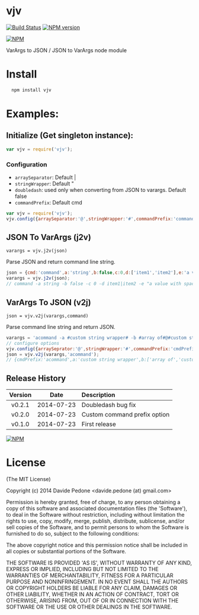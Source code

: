 vjv
===

[![Build Status](https://travis-ci.org/davidepedone/vjv.svg?branch=master)](http://travis-ci.org/davidepedone/vjv)
[![NPM version](https://badge.fury.io/js/vjv.svg)](http://badge.fury.io/js/vjv)


[![NPM](https://nodei.co/npm/vjv.png?downloads=true&stars=true)](https://nodei.co/npm/vjv/)

VarArgs to JSON / JSON to VarArgs node module

# Install

```bash
  npm install vjv
```

# Examples:

## Initialize (Get singleton instance):

```js
var vjv = require('vjv');
```

### Configuration

- `arraySeparator`: Default |
- `stringWrapper`: Default "
- `doubledash`: used only when converting from JSON to varargs. Default false
- `commandPrefix`: Default cmd 

```js
var vjv = require('vjv');
vjv.config({arraySeparator:'@',stringWrapper:'#',commandPrefix:'command'});
```

## JSON To VarArgs (j2v)
`varargs = vjv.j2v(json)`

Parse JSON and return command line string.

```js
json = {cmd:'command',a:'string',b:false,c:0,d:['item1','item2'],e:'a value with spaces'};
varargs = vjv.j2v(json);
// command -a string -b false -c 0 -d item1|item2 -e "a value with spaces"
```

## VarArgs To JSON (v2j)
`json = vjv.v2j(varargs,command)`

Parse command line string and return JSON.

```js
varargs = 'acommand -a #custom string wrapper# -b #array of#@#custom string#@wrapper';
// configure options
vjv.config({arraySeprator:'@',stringWrapper:'#',commandPrefix:'cmdPrefix'});
json = vjv.v2j(varargs,'acommand');
// {cmdPrefix:'acommand',a:'custom string wrapper',b:['array of','custom string','wrapper']}
```

## Release History
|Version|Date|Description|
|:--:|:--:|:--|
|v0.2.1|2014-07-23|Doubledash bug fix|
|v0.2.0|2014-07-23|Custom command prefix option|
|v0.1.0|2014-07-23|First release|

[![NPM](https://nodei.co/npm-dl/vjv.png?months=6)](https://nodei.co/npm/vjv/)

# License 

(The MIT License)

Copyright (c) 2014 Davide Pedone &lt;davide.pedone (at) gmail.com&gt;

Permission is hereby granted, free of charge, to any person obtaining
a copy of this software and associated documentation files (the
'Software'), to deal in the Software without restriction, including
without limitation the rights to use, copy, modify, merge, publish,
distribute, sublicense, and/or sell copies of the Software, and to
permit persons to whom the Software is furnished to do so, subject to
the following conditions:

The above copyright notice and this permission notice shall be
included in all copies or substantial portions of the Software.

THE SOFTWARE IS PROVIDED 'AS IS', WITHOUT WARRANTY OF ANY KIND,
EXPRESS OR IMPLIED, INCLUDING BUT NOT LIMITED TO THE WARRANTIES OF
MERCHANTABILITY, FITNESS FOR A PARTICULAR PURPOSE AND NONINFRINGEMENT.
IN NO EVENT SHALL THE AUTHORS OR COPYRIGHT HOLDERS BE LIABLE FOR ANY
CLAIM, DAMAGES OR OTHER LIABILITY, WHETHER IN AN ACTION OF CONTRACT,
TORT OR OTHERWISE, ARISING FROM, OUT OF OR IN CONNECTION WITH THE
SOFTWARE OR THE USE OR OTHER DEALINGS IN THE SOFTWARE.

